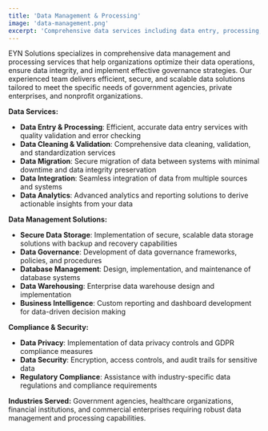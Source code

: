 ```yaml
---
title: 'Data Management & Processing'
image: 'data-management.png'
excerpt: 'Comprehensive data services including data entry, processing, secure storage, and governance strategies to optimize your data operations.'
---
```


EYN Solutions specializes in comprehensive data management and processing services that help organizations optimize their data operations, ensure data integrity, and implement effective governance strategies. Our experienced team delivers efficient, secure, and scalable data solutions tailored to meet the specific needs of government agencies, private enterprises, and nonprofit organizations.

**Data Services:**
- **Data Entry & Processing**: Efficient, accurate data entry services with quality validation and error checking
- **Data Cleaning & Validation**: Comprehensive data cleaning, validation, and standardization services
- **Data Migration**: Secure migration of data between systems with minimal downtime and data integrity preservation
- **Data Integration**: Seamless integration of data from multiple sources and systems
- **Data Analytics**: Advanced analytics and reporting solutions to derive actionable insights from your data

**Data Management Solutions:**
- **Secure Data Storage**: Implementation of secure, scalable data storage solutions with backup and recovery capabilities
- **Data Governance**: Development of data governance frameworks, policies, and procedures
- **Database Management**: Design, implementation, and maintenance of database systems
- **Data Warehousing**: Enterprise data warehouse design and implementation
- **Business Intelligence**: Custom reporting and dashboard development for data-driven decision making

**Compliance & Security:**
- **Data Privacy**: Implementation of data privacy controls and GDPR compliance measures
- **Data Security**: Encryption, access controls, and audit trails for sensitive data
- **Regulatory Compliance**: Assistance with industry-specific data regulations and compliance requirements

**Industries Served:**
Government agencies, healthcare organizations, financial institutions, and commercial enterprises requiring robust data management and processing capabilities.
